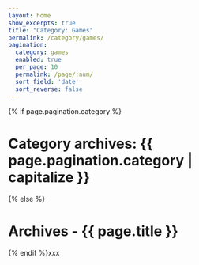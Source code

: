 ```yaml
---
layout: home
show_excerpts: true
title: "Category: Games"
permalink: /category/games/
pagination:
  category: games
  enabled: true
  per_page: 10
  permalink: /page/:num/
  sort_field: 'date'
  sort_reverse: false
---
```


{% if page.pagination.category %}
<h1>Category archives: {{ page.pagination.category | capitalize }}</h1>
{% else %}
<h1>Archives - {{ page.title }}</h1>
{% endif %}xxx
